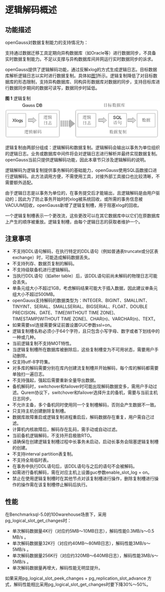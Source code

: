 # 逻辑解码概述<a name="ZH-CN_TOPIC_0289900926"></a>

## 功能描述<a name="zh-cn_topic_0283136720_zh-cn_topic_0237121452_section187151209719"></a>

openGauss对数据复制能力的支持情况为：

支持通过数据迁移工具定期向异构数据库（如Oracle等）进行数据同步，不具备实时数据复制能力。不足以支撑与异构数据库间并网运行实时数据同步的诉求。

openGauss提供了逻辑解码功能，通过反解xlog的方式生成逻辑日志。目标数据库解析逻辑日志以实时进行数据复制。具体如[图1](#zh-cn_topic_0283136720_zh-cn_topic_0237121452_fig65787201989)所示。逻辑复制降低了对目标数据库的形态限制，支持异构数据库、同构异形数据库对数据的同步，支持目标库进行数据同步期间的数据可读写，数据同步时延低。

**图 1**  逻辑复制<a name="zh-cn_topic_0283136720_zh-cn_topic_0237121452_fig65787201989"></a>  
![](figures/逻辑复制.png "逻辑复制")

逻辑复制由两部分组成：逻辑解码和数据复制。逻辑解码会输出以事务为单位组织的逻辑日志。业务或数据库中间件将会对逻辑日志进行解析并最终实现数据复制。openGauss当前只提供逻辑解码功能，因此本章节只涉及逻辑解码的说明。

逻辑解码为逻辑复制提供事务解码的基础能力，openGauss使用SQL函数接口进行逻辑解码。此方法调用方便，不需使用工具，对接外部工具接口也比较清晰，不需要额外适配。

由于逻辑日志是以事务为单位的，在事务提交后才能输出，且逻辑解码是由用户驱动的；因此为了防止事务开始时的xlog被系统回收，或所需的事务信息被VACUUM回收，openGauss新增了逻辑复制槽，用于阻塞xlog的回收。

一个逻辑复制槽表示一个更改流，这些更改可以在其它数据库中以它们在原数据库上产生的顺序被重放。逻辑复制槽，由每个逻辑日志的获取者维护一个。

## 注意事项<a name="zh-cn_topic_0283136720_zh-cn_topic_0237121452_section128900341517"></a>

-   不支持DDL语句解码，在执行特定的DDL语句（例如普通表truncate或分区表exchange）时，可能造成解码数据丢失。
-   不支持列存、数据页复制的解码。
-   不支持级联备机进行逻辑解码。
-   当执行DDL语句（如alter table）后，该DDL语句前尚未解码的物理日志可能会丢失。
-   单条元组大小不超过1GB，考虑解码结果可能大于插入数据，因此建议单条元组大小不超过500MB。
-   openGauss支持解码的数据类型为：INTEGER、BIGINT、SMALLINT、TINYINT、SERIAL、SMALLSERIAL、BIGSERIAL、FLOAT、DOUBLE PRECISION、DATE、TIME\[WITHOUT TIME ZONE\]、TIMESTAMP\[WITHOUT TIME ZONE\]、CHAR\(n\)、VARCHAR\(n\)、TEXT。
-   如果需要ssl连接需要保证前置设置GUC参数ssl=on。
-   逻辑复制槽名称必须小于64个字符，且只包含小写字母、数字或者下划线中的一种或几种。
-   当前逻辑复制不支持MOT特性。
-   当逻辑复制槽所在数据库被删除后，这些复制槽变为不可用状态，需要用户手动删除。
-   仅支持utf-8字符集。
-   对多库的解码需要分别在库内创建流复制槽并开始解码，每个库的解码都需要单独扫一遍日志。
-   不支持强起，强起后需要重新全量导出数据。
-   备机解码时，switchover和failover时可能出现解码数据变多，需用户手动过滤。Qurem协议下，switchover和failover选择升主的备机，需要与当前主机日志同步。
-   不允许主备，多个备机同时使用同一个复制槽解码，否则会产生数据不一致。
-   只支持主机创建删除复制槽。
-   数据库故障重启或逻辑复制进程重启后，解码数据存在重复，用户需自己过滤。
-   计算机内核故障后，解码存在乱码，需手动或自动过滤。
-   当前备机逻辑解码，不支持开启极致RTO。
-   请确保在创建逻辑复制槽过程中长事务未启动，启动长事务会阻塞逻辑复制槽的创建。
-   不支持interval partition表复制。
-   不支持全局临时表。
-   在事务中执行DDL语句后，该DDL语句与之后的语句不会被解码。
-   如需进行备机解码，需在对应主机上设置guc参数enable\_slot\_log = on。
-   禁止在使用逻辑复制槽时在其他节点对该复制槽进行操作，删除复制槽进行操作的操作需在该复制槽停止解码后执行。

## 性能<a name="section1228492817598"></a>

在Benchmarksql-5.0的100warehouse场景下，采用pg\_logical\_slot\_get\_changes时：

-   单次解码数据量4K行（对应约5MB～10MB日志），解码性能0.3MB/s～0.5 MB/s 。
-   单次解码数据量32K行（对应约40MB～80MB日志），解码性能3MB/s～5MB/s 。
-   单次解码数据量256K行（对应约320MB～640MB日志），解码性能3MB/s～5MB/s 。
-   单次解码数据量再增大，解码性能无明显提升。

如果采用pg\_logical\_slot\_peek\_changes + pg\_replication\_slot\_advance 方式，解码性能相比采用pg\_logical\_slot\_get\_changes时要下降30%～50%。

